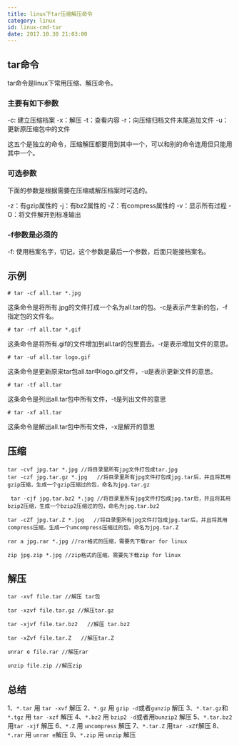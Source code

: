 ```yaml
---
title: linux下tar压缩解压命令
category: linux
id: linux-cmd-tar
date: 2017.10.30 21:03:00
---
```


## tar命令
tar命令是linux下常用压缩、解压命令。

### 主要有如下参数

-c: 建立压缩档案
-x：解压
-t：查看内容
-r：向压缩归档文件末尾追加文件
-u：更新原压缩包中的文件

这五个是独立的命令，压缩解压都要用到其中一个，可以和别的命令连用但只能用其中一个。

### 可选参数
下面的参数是根据需要在压缩或解压档案时可选的。

-z：有gzip属性的
-j：有bz2属性的
-Z：有compress属性的
-v：显示所有过程
-O：将文件解开到标准输出

### -f参数是必须的

-f: 使用档案名字，切记，这个参数是最后一个参数，后面只能接档案名。

## 示例
```
# tar -cf all.tar *.jpg
```
这条命令是将所有.jpg的文件打成一个名为all.tar的包。-c是表示产生新的包，-f指定包的文件名。

```
# tar -rf all.tar *.gif
```
这条命令是将所有.gif的文件增加到all.tar的包里面去。-r是表示增加文件的意思。

```
# tar -uf all.tar logo.gif
```
这条命令是更新原来tar包all.tar中logo.gif文件，-u是表示更新文件的意思。

```
# tar -tf all.tar
```
这条命令是列出all.tar包中所有文件，-t是列出文件的意思

```
# tar -xf all.tar
```
这条命令是解出all.tar包中所有文件，-x是解开的意思

## 压缩
```
tar -cvf jpg.tar *.jpg //将目录里所有jpg文件打包成tar.jpg 
tar -czf jpg.tar.gz *.jpg   //将目录里所有jpg文件打包成jpg.tar后，并且将其用gzip压缩，生成一个gzip压缩过的包，命名为jpg.tar.gz

 tar -cjf jpg.tar.bz2 *.jpg //将目录里所有jpg文件打包成jpg.tar后，并且将其用bzip2压缩，生成一个bzip2压缩过的包，命名为jpg.tar.bz2

tar -cZf jpg.tar.Z *.jpg   //将目录里所有jpg文件打包成jpg.tar后，并且将其用compress压缩，生成一个umcompress压缩过的包，命名为jpg.tar.Z

rar a jpg.rar *.jpg //rar格式的压缩，需要先下载rar for linux

zip jpg.zip *.jpg //zip格式的压缩，需要先下载zip for linux
```

## 解压
```
tar -xvf file.tar //解压 tar包

tar -xzvf file.tar.gz //解压tar.gz

tar -xjvf file.tar.bz2   //解压 tar.bz2

tar -xZvf file.tar.Z   //解压tar.Z

unrar e file.rar //解压rar

unzip file.zip //解压zip
```

## 总结

1、`*.tar` 用 `tar -xvf` 解压
2、`*.gz` 用 `gzip -d`或者`gunzip` 解压
3、`*.tar.gz`和`*.tgz` 用 `tar -xzf` 解压
4、`*.bz2` 用 `bzip2 -d`或者用`bunzip2` 解压
5、`*.tar.bz2`用`tar -xjf` 解压
6、`*.Z` 用 `uncompress` 解压
7、`*.tar.Z` 用`tar -xZf`解压
8、`*.rar` 用 `unrar e`解压
9、`*.zip` 用 `unzip` 解压